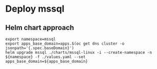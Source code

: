 # Deploy mssql

## Helm chart approach

```shell
export namespace=mssql
export apps_base_domain=apps.$(oc get dns cluster -o jsonpath='{.spec.baseDomain}')
helm upgrade mssql ./charts/mssql-linux -i --create-namespace -n ${namespace} -f ./values.yaml --set apps_base_domain=${apps_base_domain}
```
